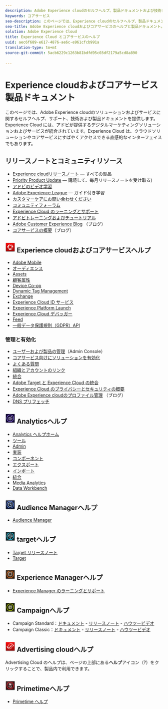 ```yaml
---
description: Adobe Experience cloudのセルフヘルプ、製品ドキュメントおよび技術ドキュメント。 Experience Cloud には、アドビが提供するデジタルマーケティングソリューションおよびサービスが統合されています。
keywords: コアサービス
seo-description: このページでは、Experience cloudのセルフヘルプ、製品ドキュメント、および技術ドキュメントを提供します。
seo-title: Adobe Experience cloudおよびコアサービスのヘルプと製品ドキュメント。
solution: Adobe Experience Cloud
title: Experience Cloud とコアサービスのヘルプ
uuid: aec6f689-e617-4876-ae6c-e961cfcb991a
translation-type: tm+mt
source-git-commit: 5acb6229c1263b81bdfd95c03df2179a5cd8a890

---
```



# Experience cloudおよびコアサービス製品ドキュメント

このページでは、Adobe Experience cloudのソリューションおよびサービスに関するセルフヘルプ、サポート、技術および製品ドキュメントを提供します。 Experience Cloud には、アドビが提供するデジタルマーケティングソリューションおよびサービスが統合されています。Experience Cloud は、クラウドソリューションやコアサービスにすばやくアクセスできる直感的なインターフェイスでもあります。

## リリースノートとコミュニティリソース

* [Experience cloudリリースノート](https://docs.adobe.com/content/help/en/release-notes/experience-cloud/current.html) — すべての製品
* [Priority Product Update](https://www.adobe.com/subscription/priority-product-update.html) — 購読して、毎月リリースノートを受け取る)
* [アドビのビデオ学習](https://docs.adobe.com/content/help/en/core-services-learn/tutorials/overview.html)
* [Adobe Experience League](https://landing.adobe.com/experience-league/) — ガイド付き学習
* [カスタマーケアにお問い合わせください](https://helpx.adobe.com/contact/enterprise-support.ec.html)
* [コミュニティフォーラム](https://forums.adobe.com/community/experience-cloud)
* [Experience Cloud のラーニングとサポート](https://helpx.adobe.com/support/experience-cloud.html)
* [アドビトレーニングおよびチュートリアル](https://helpx.adobe.com/learning.html?promoid=KAUDK)
* [Adobe Customer Experience Blog](https://theblog.adobe.com/customer-experience/) （ブログ）
* [コアサービスの概要](https://theblog.adobe.com/part-2-capturing-leveraging-consumer-behavior-adobe-marketing-cloud/)（ブログ）

## ![Experience cloudヘルプ](assets/experience_cloud_appicon_32.png) Experience cloudおよびコアサービスヘルプ

* [Adobe Mobile](https://docs.adobe.com/content/help/en/mobile-services/using/home.html)
* [オーディエンス](https://docs.adobe.com/content/help/en/core-services/interface/audiences/audience-library.html)
* [Assets](experience-cloud-assets/experience-cloud-assets.md)
* [顧客属性](https://docs.adobe.com/content/help/en/core-services/interface/customer-attributes/attributes.html)
* [Device Co-op](https://docs.adobe.com/content/help/en/device-co-op/using/home.html)
* [Dynamic Tag Management](https://docs.adobe.com/content/help/en/dtm/using/dtm-home.html)
* [Exchange](https://experiencecloud.adobeexchange.com/)
* [Experience Cloud ID サービス](https://docs.adobe.com/content/help/en/id-service/using/home.html)
* [Experience Platform Launch](https://docs.adobelaunch.com/)
* [Experience Cloud デバッガー](https://marketing.adobe.com/resources/help/en_US/experience-cloud-debugger/)
* [Feed](feed.md)
* [一般データ保護規則（GDPR）API](https://www.adobe.io/apis/experiencecloud/gdpr.html)

### 管理と有効化

* [ユーザーおよび製品の管理](admin-getting-started/admin-getting-started.md)（Admin Console）
* [コアサービス向けにソリューションを有効化](core-services/core-services.md)
* [よくある質問](admin-getting-started/admin-getting-started.md)
* [組織とアカウントのリンク](admin-getting-started/organizations.md)
* [統合](marketing-cloud-integrations.md)
* [Adobe Target と Experience Cloud の統合](https://docs.adobe.com/content/help/en/target/using/integrate/a4t/a4t.html)
* [Experience Cloud のプライバシーとセキュリティの概要](assets/Adobe-Marketing-Cloud-Privacy-and-Security-Overview.pdf)
* [Adobe Experience cloudのプロファイル管理](https://theblog.adobe.com/profile-management-adobe-marketing-cloud-comes-together/) （ブログ）
* [DNS プリフェッチ](admin-getting-started/admin-getting-started.md#concept_6BC8C6856E3644F8956D7AD0A96383B7)

## ![Analyticsヘルプ](assets/mc_analytics_32.png) Analyticsヘルプ

* [Analytics ヘルプホーム](https://docs.adobe.com/content/help/en/analytics/landing/home.html)
* [ツール](https://docs.adobe.com/content/help/en/analytics/analyze/home.html)
* [Admin](https://docs.adobe.com/content/help/en/analytics/admin/home.html)
* [実装](https://docs.adobe.com/content/help/en/analytics/implementation/home.html)
* [コンポーネント](https://docs.adobe.com/content/help/en/analytics/components/home.html)
* [エクスポート](https://docs.adobe.com/content/help/en/analytics/export/home.html)
* [インポート](https://docs.adobe.com/content/help/en/analytics/import/home.html)
* [統合](https://docs.adobe.com/content/help/en/analytics/integration/home.html)
* [Media Analytics](https://docs.adobe.com/content/help/en/media-analytics/using/media-overview.html)
* [Data Workbench](https://marketing.adobe.com/resources/help/en_US/insight/)

## ![Audience Managerヘルプ](assets/mc_audiencemanager_32.png) Audience Managerヘルプ

* [Audience Manager](https://docs.adobe.com/content/help/en/audience-manager/user-guide/aam-home.html)

## ![Target Help](assets/mc_target_32.png) targetヘルプ

* [Target リリースノート](https://docs.adobe.com/content/help/en/target/using/release-notes/release-notes.html)
* [Target](https://docs.adobe.com/content/help/en/target/using/target-home.html)

## ![Experience Managerヘルプ](assets/mc_experiencemanager_32.png) Experience Managerヘルプ

* [Experience Manager のラーニングとサポート](https://helpx.adobe.com/support/experience-manager.html)

## ![Campaign Help](assets/mc_campaign_32.png) Campaignヘルプ

* Campaign Standard：[ドキュメント](https://helpx.adobe.com/support/campaign/standard.html) - [リリースノート](https://docs.adobe.com/content/help/en/campaign-standard/using/release-notes/release-notes.html) - [ハウツービデオ](https://docs.adobe.com/content/help/en/campaign-learn/campaign-standard-tutorials/overview.html)
* Campaign Classic：[ドキュメント](https://helpx.adobe.com/support/campaign/classic.html) - [リリースノート](https://docs.campaign.adobe.com/doc/AC/en/RN.html) - [ハウツービデオ](https://docs.adobe.com/content/help/en/campaign-learn/campaign-classic-tutorials/overview.html)

## ![Advertising cloudヘルプ](assets/advertisingcloud_appicon_32.png) Advertising cloudヘルプ

Advertising Cloud のヘルプは、ページの上部にある&#x200B;**ヘルプ**&#x200B;アイコン（?）をクリックすることで、製品内で利用できます。

## ![Primetimeヘルプ](assets/primetime_app_32.png) Primetimeヘルプ

* [Primetime ヘルプ](http://help.adobe.com/en_US/primetime/)
